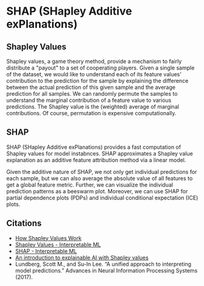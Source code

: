 # SHAP (SHapley Additive exPlanations)

## Shapley Values
Shapley values, a game theory method, provide a mechanism to fairly distribute a "payout" to a set of cooperating players. Given a single sample of the dataset, we would like to understand each of its feature values' contribution to the prediction for the sample by explaining the difference between the actual prediction of this given sample and the average prediction for all samples. We can randomly permute the samples to understand the marginal contribution of a feature value to various predictions. The Shapley value is the (weighted) average of marginal contributions. Of course, permutation is expensive computationally.

## SHAP
SHAP (SHapley Additive exPlanations) provides a fast computation of Shapley values for model instabnces. SHAP approximates a Shapley value explanation as an additive feature attribution method via a linear model.

Given the additive nature of SHAP, we not only get individual predictions for each sample, but we can also average the absolute value of all features to get a global feature metric. Further, we can visualize the individual prediction patterns as a beeswarm plot. Moreover, we can use SHAP for partial dependence plots (PDPs) and individual conditional expectation (ICE) plots.


## Citations
- [How Shapley Values Work](https://www.aidancooper.co.uk/how-shapley-values-work/)
- [Shapley Values - Interpretable ML](https://christophm.github.io/interpretable-ml-book/shapley.html)  
- [SHAP - Interpretable ML](https://christophm.github.io/interpretable-ml-book/shap.html)
- [An introduction to explainable AI with Shapley values](https://shap.readthedocs.io/en/latest/example_notebooks/overviews/An%20introduction%20to%20explainable%20AI%20with%20Shapley%20values.html#)
- Lundberg, Scott M., and Su-In Lee. “A unified approach to interpreting model predictions.” Advances in Neural Information Processing Systems (2017).
